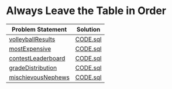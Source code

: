 # Always Leave the Table in Order

|Problem Statement|Solution|
|---|---|
|[volleyballResults](https://github.com/pashamakhilkumarreddy/CodeFights-Databases/blob/master/Always%20Leave%20the%20Table%20in%20Order/volleyballResults/README.md)|[CODE.sql](https://github.com/pashamakhilkumarreddy/CodeFights-Databases/blob/master/Always%20Leave%20the%20Table%20in%20Order/volleyballResults/CODE.sql)|
|[mostExpensive](https://github.com/pashamakhilkumarreddy/CodeFights-Databases/blob/master/Always%20Leave%20the%20Table%20in%20Order/mostExpensive/README.md)|[CODE.sql](https://github.com/pashamakhilkumarreddy/CodeFights-Databases/blob/master/Always%20Leave%20the%20Table%20in%20Order/mostExpensive/CODE.sql)|
|[contestLeaderboard](https://github.com/pashamakhilkumarreddy/CodeFights-Databases/blob/master/Always%20Leave%20the%20Table%20in%20Order/contestLeaderboard/README.md)|[CODE.sql](https://github.com/pashamakhilkumarreddy/CodeFights-Databases/blob/master/Always%20Leave%20the%20Table%20in%20Order/contestLeaderboard/CODE.sql)|
|[gradeDistribution](https://github.com/pashamakhilkumarreddy/CodeFights-Databases/blob/master/Always%20Leave%20the%20Table%20in%20Order/gradeDistribution/README.md)|[CODE.sql](https://github.com/pashamakhilkumarreddy/CodeFights-Databases/blob/master/Always%20Leave%20the%20Table%20in%20Order/gradeDistribution/CODE.sql)|
|[mischievousNephews](https://github.com/pashamakhilkumarreddy/CodeFights-Databases/blob/master/Always%20Leave%20the%20Table%20in%20Order/mischievousNephews/README.md)|[CODE.sql](https://github.com/pashamakhilkumarreddy/CodeFights-Databases/blob/master/Always%20Leave%20the%20Table%20in%20Order/mischievousNephews/CODE.sql)|
